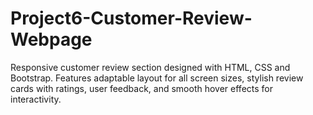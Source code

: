# Project6-Customer-Review-Webpage
Responsive customer review section designed with HTML, CSS and Bootstrap. Features adaptable layout for all screen sizes, stylish review cards with ratings, user feedback, and smooth hover effects for interactivity.
